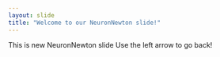 ```yaml
---
layout: slide
title: "Welcome to our NeuronNewton slide!"
---
```

This is new NeuronNewton slide
Use the left arrow to go back!
